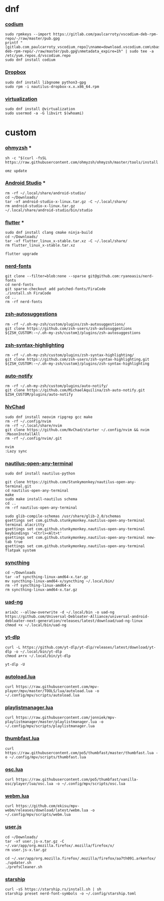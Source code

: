 # dnf

### [codium](https://vscodium.com/#install)
```
sudo rpmkeys --import https://gitlab.com/paulcarroty/vscodium-deb-rpm-repo/-/raw/master/pub.gpg
printf "[gitlab.com_paulcarroty_vscodium_repo]\nname=download.vscodium.com\nbaseurl=https://download.vscodium.com/rpms/\nenabled=1\ngpgcheck=1\nrepo_gpgcheck=1\ngpgkey=https://gitlab.com/paulcarroty/vscodium-deb-rpm-repo/-/raw/master/pub.gpg\nmetadata_expire=1h" | sudo tee -a /etc/yum.repos.d/vscodium.repo
sudo dnf install codium
```

### [Dropbox](https://www.dropbox.com/install-linux)
```
sudo dnf install libgnome python3-gpg
sudo rpm -i nautilus-dropbox-x.x.x86_64.rpm
```

### [virtualization](https://docs.fedoraproject.org/en-US/quick-docs/virtualization-getting-started)
```
sudo dnf install @virtualization
sudo usermod -a -G libvirt $(whoami)
```

# custom

### [ohmyzsh](https://github.com/ohmyzsh/ohmyzsh#basic-installation) *
```
sh -c "$(curl -fsSL https://raw.githubusercontent.com/ohmyzsh/ohmyzsh/master/tools/install.sh)"

omz update
```

### [Android Studio](https://developer.android.com/studio/releases) *
```
rm -rf ~/.local/share/android-studio/
cd ~/Downloads/
tar -xf android-studio-x-linux.tar.gz -C ~/.local/share/
rm android-studio-x-linux.tar.gz
~/.local/share/android-studio/bin/studio
```

### [flutter](https://docs.flutter.dev/get-started/install/linux/desktop?tab=download#download) *
```
sudo dnf install clang cmake ninja-build
cd ~/Downloads/
tar -xf flutter_linux_x-stable.tar.xz -C ~/.local/share/
rm flutter_linux_x-stable.tar.xz

flutter upgrade
```

### [nerd-fonts](https://github.com/ryanoasis/nerd-fonts?tab=readme-ov-file#option-7-clone-the-repo)
```
git clone --filter=blob:none --sparse git@github.com:ryanoasis/nerd-fonts
cd nerd-fonts
git sparse-checkout add patched-fonts/FiraCode
./install.sh FiraCode
cd ..
rm -rf nerd-fonts
```

### [zsh-autosuggestions](https://github.com/zsh-users/zsh-autosuggestions/blob/master/INSTALL.md#oh-my-zsh)
```
rm -rf ~/.oh-my-zsh/custom/plugins/zsh-autosuggestions/
git clone https://github.com/zsh-users/zsh-autosuggestions ${ZSH_CUSTOM:-~/.oh-my-zsh/custom}/plugins/zsh-autosuggestions
```

### [zsh-syntax-highlighting](https://github.com/zsh-users/zsh-syntax-highlighting/blob/master/INSTALL.md#oh-my-zsh)
```
rm -rf ~/.oh-my-zsh/custom/plugins/zsh-syntax-highlighting/
git clone https://github.com/zsh-users/zsh-syntax-highlighting.git ${ZSH_CUSTOM:-~/.oh-my-zsh/custom}/plugins/zsh-syntax-highlighting
```

### [auto-notify](https://github.com/MichaelAquilina/zsh-auto-notify#installation)
```
rm -rf ~/.oh-my-zsh/custom/plugins/auto-notify/
git clone https://github.com/MichaelAquilina/zsh-auto-notify.git $ZSH_CUSTOM/plugins/auto-notify
```

### [NvChad](https://nvchad.com/docs/quickstart/install)
```
sudo dnf install neovim ripgrep gcc make
rm -rf ~/.config/nvim
rm -rf ~/.local/share/nvim
git clone https://github.com/NvChad/starter ~/.config/nvim && nvim
:MasonInstallAll
rm -rf ~/.config/nvim/.git

nvim
:Lazy sync
```

### [nautilus-open-any-terminal](https://github.com/Stunkymonkey/nautilus-open-any-terminal?tab=readme-ov-file#from-source)
```
sudo dnf install nautilus-python

git clone https://github.com/Stunkymonkey/nautilus-open-any-terminal.git
cd nautilus-open-any-terminal
make
sudo make install-nautilus schema
cd ..
rm -rf nautilus-open-any-terminal

sudo glib-compile-schemas /usr/share/glib-2.0/schemas
gsettings set com.github.stunkymonkey.nautilus-open-any-terminal terminal alacritty
gsettings set com.github.stunkymonkey.nautilus-open-any-terminal keybindings '<Ctrl><Alt>t'
gsettings set com.github.stunkymonkey.nautilus-open-any-terminal new-tab true
gsettings set com.github.stunkymonkey.nautilus-open-any-terminal flatpak system
```

### [syncthing](https://github.com/syncthing/syncthing/releases/latest)
```
cd ~/Downloads
tar -xf syncthing-linux-amd64-x.tar.gz
mv syncthing-linux-amd64-x/syncthing ~/.local/bin/
rm -rf syncthing-linux-amd64-x
rm syncthing-linux-amd64-x.tar.gz
```

### [uad-ng](https://github.com/Universal-Debloater-Alliance/universal-android-debloater-next-generation/releases/latest)
```
aria2c --allow-overwrite -d ~/.local/bin -o uad-ng https://github.com/Universal-Debloater-Alliance/universal-android-debloater-next-generation/releases/latest/download/uad-ng-linux
chmod +x ~/.local/bin/uad-ng
```

### [yt-dlp](https://github.com/yt-dlp/yt-dlp/wiki/Installation#using-the-release-binary)
```
curl -L https://github.com/yt-dlp/yt-dlp/releases/latest/download/yt-dlp -o ~/.local/bin/yt-dlp
chmod a+rx ~/.local/bin/yt-dlp

yt-dlp -U
```

### [autoload.lua](https://github.com/mpv-player/mpv/blob/master/TOOLS/lua/autoload.lua)
```
curl https://raw.githubusercontent.com/mpv-player/mpv/master/TOOLS/lua/autoload.lua -o ~/.config/mpv/scripts/autoload.lua
```

### [playlistmanager.lua](https://github.com/jonniek/mpv-playlistmanager)
```
curl https://raw.githubusercontent.com/jonniek/mpv-playlistmanager/master/playlistmanager.lua -o ~/.config/mpv/scripts/playlistmanager.lua
```

### [thumbfast.lua](https://github.com/po5/thumbfast)
```
curl https://raw.githubusercontent.com/po5/thumbfast/master/thumbfast.lua -o ~/.config/mpv/scripts/thumbfast.lua
```

### [osc.lua](https://github.com/po5/thumbfast/blob/vanilla-osc/player/lua/osc.lua)
```
curl https://raw.githubusercontent.com/po5/thumbfast/vanilla-osc/player/lua/osc.lua -o ~/.config/mpv/scripts/osc.lua
```

### [webm.lua](https://github.com/ekisu/mpv-webm/releases)
```
curl https://github.com/ekisu/mpv-webm/releases/download/latest/webm.lua -o ~/.config/mpv/scripts/webm.lua
```

### [user.js](https://github.com/arkenfox/user.js/releases/latest)
```
cd ~/Downloads/
tar -xf user.js-x.tar.gz -C ~/.var/app/org.mozilla.firefox/.mozilla/firefox/x/
rm user.js-x.tar.gz

cd ~/.var/app/org.mozilla.firefox/.mozilla/firefox/aa7th091.arkenfox/
./updater.sh
./prefsCleaner.sh
```

### [starship](https://github.com/starship/starship#step-1-install-starship)
```
curl -sS https://starship.rs/install.sh | sh
starship preset nerd-font-symbols -o ~/.config/starship.toml
```
